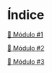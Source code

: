 # Índice

[📕 Módulo #1](Módulo#1.md "Módulo #1")

[📕 Módulo #2](Módulo#2.md "Módulo #2")

[📕 Módulo #3](Módulo#3.md "Módulo #3")
